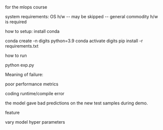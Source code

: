 for the mlops course

system requirements: OS h/w -- may be skipped -- general commodity h/w is required

how to setup: install conda

conda create -n digits python=3.9 conda activate digits pip install -r requirements.txt

how to run

python exp.py

Meaning of failure:

poor performance metrics

coding runtime/compile error

the model gave bad predictions on the new test samples during demo.

feature

vary model hyper parameters
